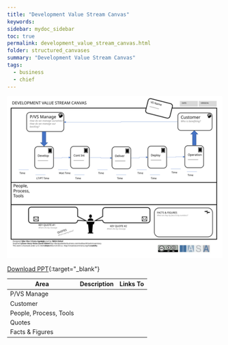 ```yaml
---
title: "Development Value Stream Canvas"
keywords: 
sidebar: mydoc_sidebar
toc: true
permalink: development_value_stream_canvas.html
folder: structured_canvases
summary: "Development Value Stream Canvas"
tags: 
  - business
  - chief
---
```


![image001](media/development_value_stream_canvas001.svg)

[Download PPT](media/ppt/development_value_stream_canvas.ppt){:target="_blank"}

| Area | Description | Links To |
| --- | --- | --- |
| P/VS Manage |   |   |
| Customer |   |   |
| People, Process, Tools |   |   |
| Quotes |   |   |
| Facts & Figures |   |   |